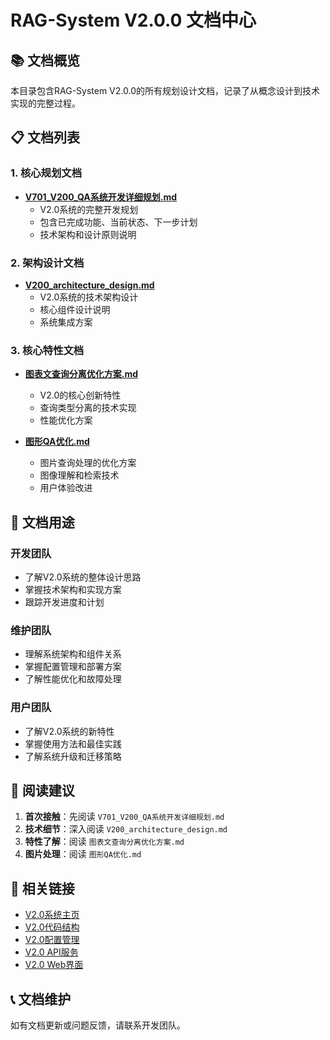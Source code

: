# RAG-System V2.0.0 文档中心

## 📚 **文档概览**

本目录包含RAG-System V2.0.0的所有规划设计文档，记录了从概念设计到技术实现的完整过程。

## 📋 **文档列表**

### **1. 核心规划文档**
- **[V701_V200_QA系统开发详细规划.md](./V701_V200_QA系统开发详细规划.md)**
  - V2.0系统的完整开发规划
  - 包含已完成功能、当前状态、下一步计划
  - 技术架构和设计原则说明

### **2. 架构设计文档**
- **[V200_architecture_design.md](./V200_architecture_design.md)**
  - V2.0系统的技术架构设计
  - 核心组件设计说明
  - 系统集成方案

### **3. 核心特性文档**
- **[图表文查询分离优化方案.md](./图表文查询分离优化方案.md)**
  - V2.0的核心创新特性
  - 查询类型分离的技术实现
  - 性能优化方案

- **[图形QA优化.md](./图形QA优化.md)**
  - 图片查询处理的优化方案
  - 图像理解和检索技术
  - 用户体验改进

## 🎯 **文档用途**

### **开发团队**
- 了解V2.0系统的整体设计思路
- 掌握技术架构和实现方案
- 跟踪开发进度和计划

### **维护团队**
- 理解系统架构和组件关系
- 掌握配置管理和部署方案
- 了解性能优化和故障处理

### **用户团队**
- 了解V2.0系统的新特性
- 掌握使用方法和最佳实践
- 了解系统升级和迁移策略

## 📖 **阅读建议**

1. **首次接触**：先阅读 `V701_V200_QA系统开发详细规划.md`
2. **技术细节**：深入阅读 `V200_architecture_design.md`
3. **特性了解**：阅读 `图表文查询分离优化方案.md`
4. **图片处理**：阅读 `图形QA优化.md`

## 🔗 **相关链接**

- [V2.0系统主页](../README.md)
- [V2.0代码结构](../core/)
- [V2.0配置管理](../config/)
- [V2.0 API服务](../api/)
- [V2.0 Web界面](../web/)

## 📞 **文档维护**

如有文档更新或问题反馈，请联系开发团队。
